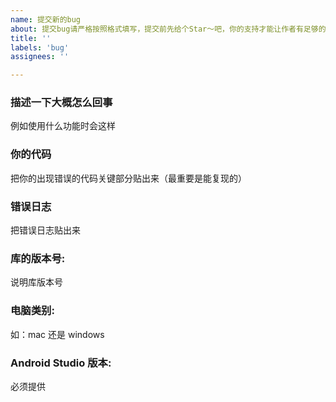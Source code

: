 ```yaml
---
name: 提交新的bug
about: 提交bug请严格按照格式填写，提交前先给个Star～吧，你的支持才能让作者有足够的动力去维护这个项目
title: ''
labels: 'bug'
assignees: ''

---
```


### 描述一下大概怎么回事
例如使用什么功能时会这样

### 你的代码
把你的出现错误的代码关键部分贴出来（最重要是能复现的）

### 错误日志
把错误日志贴出来

### 库的版本号:
说明库版本号

### 电脑类别:
如：mac 还是 windows

### Android Studio 版本:
必须提供

